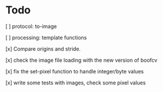 # Todo

[ ] protocol: to-image

[ ] processing: template functions

[x] Compare origins and stride.

[x] check the image file loading with the new version of boofcv

[x] fix the set-pixel function to handle integer/byte values

[x] write some tests with images, check some pixel values

